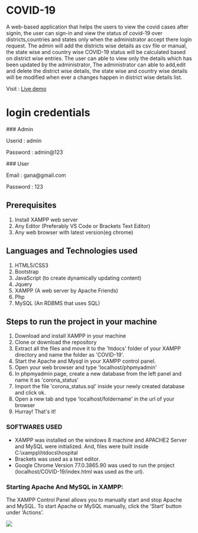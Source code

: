 # COVID-19
   A  web-based application that helps the users to view the covid cases after signin, the user can sign-in and view the status of covid-19 over districts,countries and states only when the administrator accept there login request.
The admin will add the districts wise details as csv file or manual, the state wise and country wise COVID-19 status will be calculated based on district wise entries.
The user can able to view only the details which has been updated by the administrator, The administrator can able to add,edit and delete the district wise details, the state wise and country wise details will be modified when ever a changes happen in district wise details list.

Visit : [Live demo](https://ganapathyda-covid-19.000webhostapp.com/)

<h1>login credentials</h1>
  ### Admin
   <p>Userid : admin</p>
   <p>Password : admin@123</p>
  ### User
   <p>Email : gana@gmail.com</p>
   <p>Password : 123</p>
  
## Prerequisites
1. Install XAMPP web server
2. Any Editor (Preferably VS Code or Brackets Text Editor)
3. Any web browser with latest version(eg chrome)

## Languages and Technologies used
1. HTML5/CSS3
2. Bootstrap
3. JavaScript (to create dynamically updating content)
4. Jquery
5. XAMPP (A web server by Apache Friends)
6. Php
7. MySQL (An RDBMS that uses SQL)


## Steps to run the project in your machine
1. Download and install XAMPP in your machine
2. Clone or download the repository
3. Extract all the files and move it to the 'htdocs' folder of your XAMPP directory and name the folder as 'COVID-19'.
4. Start the Apache and Mysql in your XAMPP control panel.
5. Open your web browser and type 'localhost/phpmyadmin'
6. In phpmyadmin page, create a new database from the left panel and name it as 'corona_status'
7. Import the file 'corona_status.sql' inside your newly created database and click ok.
8. Open a new tab and type 'localhost/foldername' in the url of your browser
90. Hurray! That's it!
    
### SOFTWARES USED
  - XAMPP was installed on the windows 8 machine and APACHE2 Server and MySQL were initialized. And, files were built inside C:\xampp\htdocs\hospital
  - Brackets was used as a text editor.
  - Google Chrome Version 77.0.3865.90 was used to run the project (localhost/COVID-19/index.html was used as the url).
  

### Starting Apache And MySQL in XAMPP:
  The XAMPP Control Panel allows you to manually start and stop Apache and MySQL. To start Apache or MySQL manually, click the ‘Start’ button under ‘Actions’.
  
  
<p align="left"><img src="https://user-images.githubusercontent.com/60843507/123460544-6efa2580-d605-11eb-90d9-01157a6db289.gif"></p>

